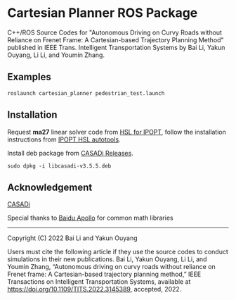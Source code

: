 # Cartesian Planner ROS Package

 C++/ROS Source Codes for "Autonomous Driving on Curvy Roads without Reliance on
 Frenet Frame: A Cartesian-based Trajectory Planning Method" published in IEEE Trans. 
 Intelligent Transportation Systems by Bai Li, Yakun Ouyang, Li Li, and Youmin Zhang.


## Examples

```shell
roslaunch cartesian_planner pedestrian_test.launch
```

## Installation

Request **ma27** linear solver code from [HSL for IPOPT](https://www.hsl.rl.ac.uk/ipopt/), follow the installation instructions from [IPOPT
HSL autotools](https://github.com/coin-or-tools/ThirdParty-HSL).

Install deb package from [CASADi Releases](https://github.com/casadi/casadi/releases/tag/3.5.5).

```shell
sudo dpkg -i libcasadi-v3.5.5.deb
```

## Acknowledgement

[CASADi](https://github.com/casadi/casadi)

Special thanks to [Baidu Apollo](https://github.com/ApolloAuto/apollo) for common math libraries

---

 Copyright (C) 2022 Bai Li and Yakun Ouyang

 Users must cite the following article if they use the source codes to conduct simulations in their new publications.
 Bai Li, Yakun Ouyang, Li Li, and Youmin Zhang, “Autonomous driving on curvy roads without reliance on Frenet frame: A Cartesian-based trajectory planning method,” IEEE Transactions on Intelligent Transportation Systems, available at https://doi.org/10.1109/TITS.2022.3145389, accepted, 2022.
